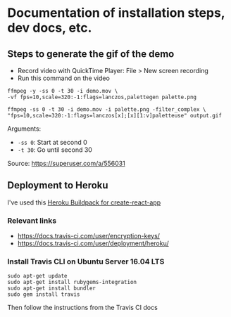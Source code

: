 # Documentation of installation steps, dev docs, etc.

## Steps to generate the gif of the demo

- Record video with QuickTime Player: File > New screen recording
- Run this command on the video

```
ffmpeg -y -ss 0 -t 30 -i demo.mov \
-vf fps=10,scale=320:-1:flags=lanczos,palettegen palette.png

ffmpeg -ss 0 -t 30 -i demo.mov -i palette.png -filter_complex \
"fps=10,scale=320:-1:flags=lanczos[x];[x][1:v]paletteuse" output.gif
```

Arguments:

- `-ss 0`: Start at second 0
- `-t 30`: Go until second 30

Source: https://superuser.com/a/556031

## Deployment to Heroku

I've used this [Heroku Buildpack for create-react-app](https://github.com/mars/create-react-app-buildpack)

### Relevant links

- https://docs.travis-ci.com/user/encryption-keys/
- https://docs.travis-ci.com/user/deployment/heroku/

### Install Travis CLI on Ubuntu Server 16.04 LTS

```
sudo apt-get update
sudo apt-get install rubygems-integration
sudo apt-get install bundler
sudo gem install travis
```

Then follow the instructions from the Travis CI docs
